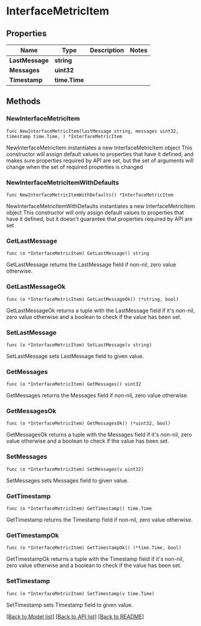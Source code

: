 # InterfaceMetricItem

## Properties

Name | Type | Description | Notes
------------ | ------------- | ------------- | -------------
**LastMessage** | **string** |  | 
**Messages** | **uint32** |  | 
**Timestamp** | **time.Time** |  | 

## Methods

### NewInterfaceMetricItem

`func NewInterfaceMetricItem(lastMessage string, messages uint32, timestamp time.Time, ) *InterfaceMetricItem`

NewInterfaceMetricItem instantiates a new InterfaceMetricItem object
This constructor will assign default values to properties that have it defined,
and makes sure properties required by API are set, but the set of arguments
will change when the set of required properties is changed

### NewInterfaceMetricItemWithDefaults

`func NewInterfaceMetricItemWithDefaults() *InterfaceMetricItem`

NewInterfaceMetricItemWithDefaults instantiates a new InterfaceMetricItem object
This constructor will only assign default values to properties that have it defined,
but it doesn't guarantee that properties required by API are set

### GetLastMessage

`func (o *InterfaceMetricItem) GetLastMessage() string`

GetLastMessage returns the LastMessage field if non-nil, zero value otherwise.

### GetLastMessageOk

`func (o *InterfaceMetricItem) GetLastMessageOk() (*string, bool)`

GetLastMessageOk returns a tuple with the LastMessage field if it's non-nil, zero value otherwise
and a boolean to check if the value has been set.

### SetLastMessage

`func (o *InterfaceMetricItem) SetLastMessage(v string)`

SetLastMessage sets LastMessage field to given value.


### GetMessages

`func (o *InterfaceMetricItem) GetMessages() uint32`

GetMessages returns the Messages field if non-nil, zero value otherwise.

### GetMessagesOk

`func (o *InterfaceMetricItem) GetMessagesOk() (*uint32, bool)`

GetMessagesOk returns a tuple with the Messages field if it's non-nil, zero value otherwise
and a boolean to check if the value has been set.

### SetMessages

`func (o *InterfaceMetricItem) SetMessages(v uint32)`

SetMessages sets Messages field to given value.


### GetTimestamp

`func (o *InterfaceMetricItem) GetTimestamp() time.Time`

GetTimestamp returns the Timestamp field if non-nil, zero value otherwise.

### GetTimestampOk

`func (o *InterfaceMetricItem) GetTimestampOk() (*time.Time, bool)`

GetTimestampOk returns a tuple with the Timestamp field if it's non-nil, zero value otherwise
and a boolean to check if the value has been set.

### SetTimestamp

`func (o *InterfaceMetricItem) SetTimestamp(v time.Time)`

SetTimestamp sets Timestamp field to given value.



[[Back to Model list]](../README.md#documentation-for-models) [[Back to API list]](../README.md#documentation-for-api-endpoints) [[Back to README]](../README.md)


